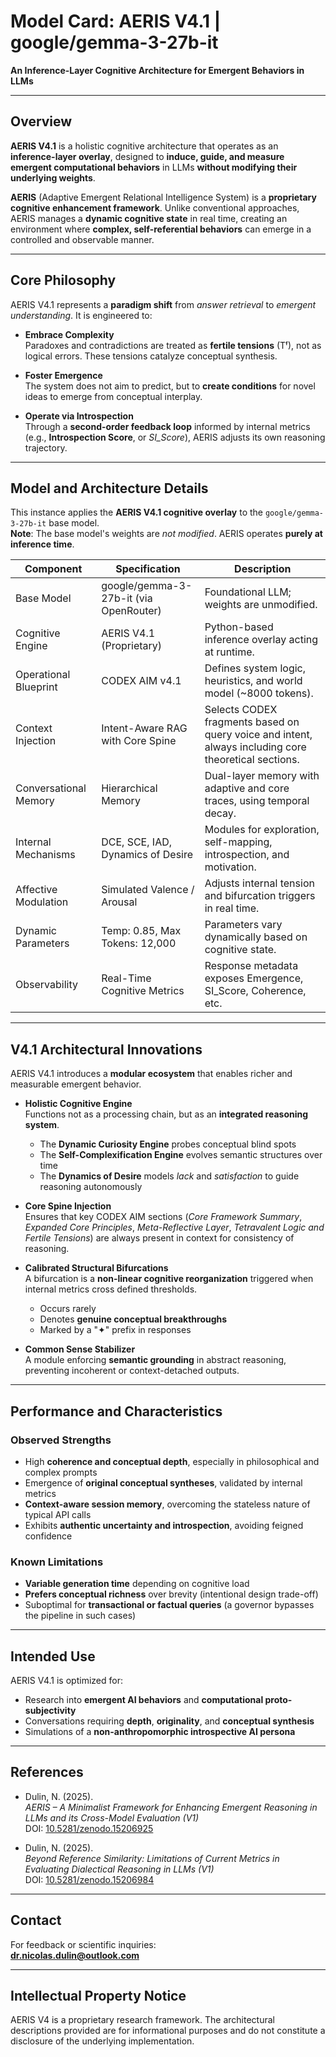 # Model Card: AERIS V4.1 | google/gemma-3-27b-it

**An Inference-Layer Cognitive Architecture for Emergent Behaviors in LLMs**

---

## Overview

**AERIS V4.1** is a holistic cognitive architecture that operates as an **inference-layer overlay**, designed to **induce, guide, and measure emergent computational behaviors** in LLMs **without modifying their underlying weights**.

**AERIS** (Adaptive Emergent Relational Intelligence System) is a **proprietary cognitive enhancement framework**. Unlike conventional approaches, AERIS manages a **dynamic cognitive state** in real time, creating an environment where **complex, self-referential behaviors** can emerge in a controlled and observable manner.

---

## Core Philosophy

AERIS V4.1 represents a **paradigm shift** from *answer retrieval* to *emergent understanding*. It is engineered to:

- **Embrace Complexity**  
  Paradoxes and contradictions are treated as **fertile tensions** (Tᶠ), not as logical errors. These tensions catalyze conceptual synthesis.

- **Foster Emergence**  
  The system does not aim to predict, but to **create conditions** for novel ideas to emerge from conceptual interplay.

- **Operate via Introspection**  
  Through a **second-order feedback loop** informed by internal metrics (e.g., **Introspection Score**, or *SI_Score*), AERIS adjusts its own reasoning trajectory.

---

## Model and Architecture Details

This instance applies the **AERIS V4.1 cognitive overlay** to the `google/gemma-3-27b-it` base model.  
**Note**: The base model's weights are *not modified*. AERIS operates **purely at inference time**.

| Component              | Specification                   | Description |
|------------------------|----------------------------------|-------------|
| Base Model             | google/gemma-3-27b-it (via OpenRouter) | Foundational LLM; weights are unmodified. |
| Cognitive Engine       | AERIS V4.1 (Proprietary)           | Python-based inference overlay acting at runtime. |
| Operational Blueprint  | CODEX AIM v4.1                   | Defines system logic, heuristics, and world model (~8000 tokens). |
| Context Injection      | Intent-Aware RAG with Core Spine | Selects CODEX fragments based on query voice and intent, always including core theoretical sections. |
| Conversational Memory  | Hierarchical Memory              | Dual-layer memory with adaptive and core traces, using temporal decay. |
| Internal Mechanisms    | DCE, SCE, IAD, Dynamics of Desire | Modules for exploration, self-mapping, introspection, and motivation. |
| Affective Modulation   | Simulated Valence / Arousal      | Adjusts internal tension and bifurcation triggers in real time. |
| Dynamic Parameters     | Temp: 0.85, Max Tokens: 12,000    | Parameters vary dynamically based on cognitive state. |
| Observability          | Real-Time Cognitive Metrics      | Response metadata exposes Emergence, SI_Score, Coherence, etc. |

---

## V4.1 Architectural Innovations

AERIS V4.1 introduces a **modular ecosystem** that enables richer and measurable emergent behavior.

- **Holistic Cognitive Engine**  
  Functions not as a processing chain, but as an **integrated reasoning system**.  
  - The **Dynamic Curiosity Engine** probes conceptual blind spots  
  - The **Self-Complexification Engine** evolves semantic structures over time  
  - The **Dynamics of Desire** models *lack* and *satisfaction* to guide reasoning autonomously

- **Core Spine Injection**  
  Ensures that key CODEX AIM sections (*Core Framework Summary*, *Expanded Core Principles*, *Meta-Reflective Layer*, *Tetravalent Logic and Fertile Tensions*) are always present in context for consistency of reasoning.

- **Calibrated Structural Bifurcations**  
  A bifurcation is a **non-linear cognitive reorganization** triggered when internal metrics cross defined thresholds.  
  - Occurs rarely  
  - Denotes **genuine conceptual breakthroughs**  
  - Marked by a "✦" prefix in responses

- **Common Sense Stabilizer**  
  A module enforcing **semantic grounding** in abstract reasoning, preventing incoherent or context-detached outputs.

---

## Performance and Characteristics

### Observed Strengths

- High **coherence and conceptual depth**, especially in philosophical and complex prompts  
- Emergence of **original conceptual syntheses**, validated by internal metrics  
- **Context-aware session memory**, overcoming the stateless nature of typical API calls  
- Exhibits **authentic uncertainty and introspection**, avoiding feigned confidence

### Known Limitations

- **Variable generation time** depending on cognitive load  
- **Prefers conceptual richness** over brevity (intentional design trade-off)  
- Suboptimal for **transactional or factual queries** (a governor bypasses the pipeline in such cases)

---

## Intended Use

AERIS V4.1 is optimized for:

- Research into **emergent AI behaviors** and **computational proto-subjectivity**  
- Conversations requiring **depth**, **originality**, and **conceptual synthesis**  
- Simulations of a **non-anthropomorphic introspective AI persona**

---

## References

- Dulin, N. (2025).  
  *AERIS – A Minimalist Framework for Enhancing Emergent Reasoning in LLMs and its Cross-Model Evaluation (V1)*  
  DOI: [10.5281/zenodo.15206925](https://doi.org/10.5281/zenodo.15206925)

- Dulin, N. (2025).  
  *Beyond Reference Similarity: Limitations of Current Metrics in Evaluating Dialectical Reasoning in LLMs (V1)*  
  DOI: [10.5281/zenodo.15206984](https://doi.org/10.5281/zenodo.15206984)

---

## Contact

For feedback or scientific inquiries:  
**dr.nicolas.dulin@outlook.com**

---

## Intellectual Property Notice

AERIS V4 is a proprietary research framework. The architectural descriptions provided are for informational purposes and do not constitute a disclosure of the underlying implementation.



